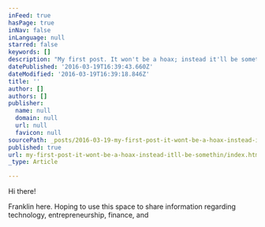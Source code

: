 ```yaml
---
inFeed: true
hasPage: true
inNav: false
inLanguage: null
starred: false
keywords: []
description: "My first post. It won't be a hoax; instead it'll be something that rhymes and maybe tells a joke. So here is to my first post, it'll start something new and keep everyone awoke.\_"
datePublished: '2016-03-19T16:39:43.660Z'
dateModified: '2016-03-19T16:39:18.846Z'
title: ''
author: []
authors: []
publisher:
  name: null
  domain: null
  url: null
  favicon: null
sourcePath: _posts/2016-03-19-my-first-post-it-wont-be-a-hoax-instead-itll-be-somethin.md
published: true
url: my-first-post-it-wont-be-a-hoax-instead-itll-be-somethin/index.html
_type: Article

---
```

Hi there!

Franklin here. Hoping to use this space to share information regarding technology, entrepreneurship, finance, and